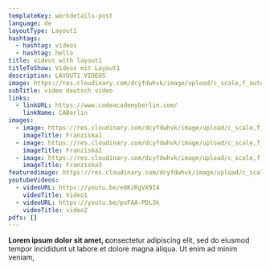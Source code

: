 ```yaml
---
templateKey: workdetails-post
language: de
layoutType: Layout1
hashtags:
  - hashtag: videos
  - hashtag: hello
title: videos with layout1
titleToShow: Videos mit Layout1
description: LAYOUT1 VIDEOS
image: https://res.cloudinary.com/dcyfdwhvk/image/upload/c_scale,f_auto,q_100,w_2400/v1627987426/Franziska/51ca8d_7b0fad85309a42648991586eff093bf6_mv2_y8j0bm.webp
subTitle: video deutsch video
links:
  - linkURL: https://www.codeacademyberlin.com/
    linkName: CABerlin
images:
  - image: https://res.cloudinary.com/dcyfdwhvk/image/upload/c_scale,f_auto,q_100,w_2400/v1628063872/Franziska/51ca8d_61fa7bd9126a4c9db6a729e61b3af426_mv2_riooyy.webp
    imageTitle: Franziska1
  - image: https://res.cloudinary.com/dcyfdwhvk/image/upload/c_scale,f_auto,q_100,w_2400/v1628003943/Franziska/51ca8d_4b85df2b81c344c2b91ce0120d842e9c_mv2_wfdi6k.webp
    imageTitle: Franziska2
  - image: https://res.cloudinary.com/dcyfdwhvk/image/upload/c_scale,f_auto,q_100,w_2400/v1627998242/Franziska/51ca8d_4b85df2b81c344c2b91ce0120d842e9c_mv2_xjii7p.webp
    imageTitle: Franziska3
featuredimage: https://res.cloudinary.com/dcyfdwhvk/image/upload/c_scale,f_auto,q_100,w_2400/v1627987426/Franziska/51ca8d_7b0fad85309a42648991586eff093bf6_mv2_y8j0bm.webp
youtubeVideos:
  - videoURL: https://youtu.be/e8KzRgVX9I4
    videoTitle: Video1
  - videoURL: https://youtu.be/pxFAA-PDL3k
    videoTitle: video2
pdfs: []
---
```

**Lorem ipsum dolor sit amet, c**onsectetur adipiscing elit, sed do eiusmod tempor incididunt ut labore et dolore magna aliqua. Ut enim ad minim veniam,